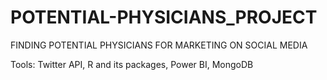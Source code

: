 # POTENTIAL-PHYSICIANS_PROJECT
FINDING POTENTIAL PHYSICIANS FOR MARKETING ON SOCIAL MEDIA

Tools: 
Twitter API,
R and its packages,
Power BI,
MongoDB

